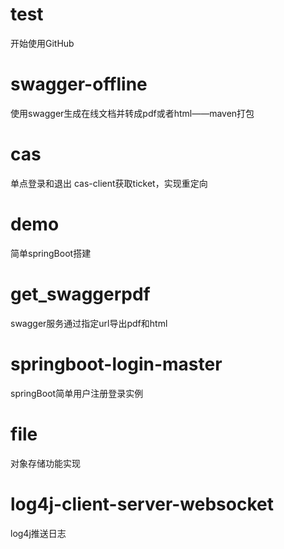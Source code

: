 # test
开始使用GitHub

# swagger-offline
使用swagger生成在线文档并转成pdf或者html——maven打包

# cas
单点登录和退出
cas-client获取ticket，实现重定向

# demo
简单springBoot搭建

# get_swaggerpdf
swagger服务通过指定url导出pdf和html

# springboot-login-master
springBoot简单用户注册登录实例

# file
对象存储功能实现

# log4j-client-server-websocket
log4j推送日志
